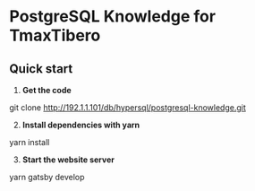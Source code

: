 # PostgreSQL Knowledge for TmaxTibero

## Quick start
1. **Get the code**

  git clone http://192.1.1.101/db/hypersql/postgresql-knowledge.git
 
2. **Install dependencies with yarn**

  yarn install

3. **Start the website server**

  yarn gatsby develop